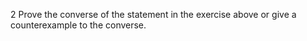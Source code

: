 2 Prove the converse of the statement in the exercise above or give a counterexample to the converse.
